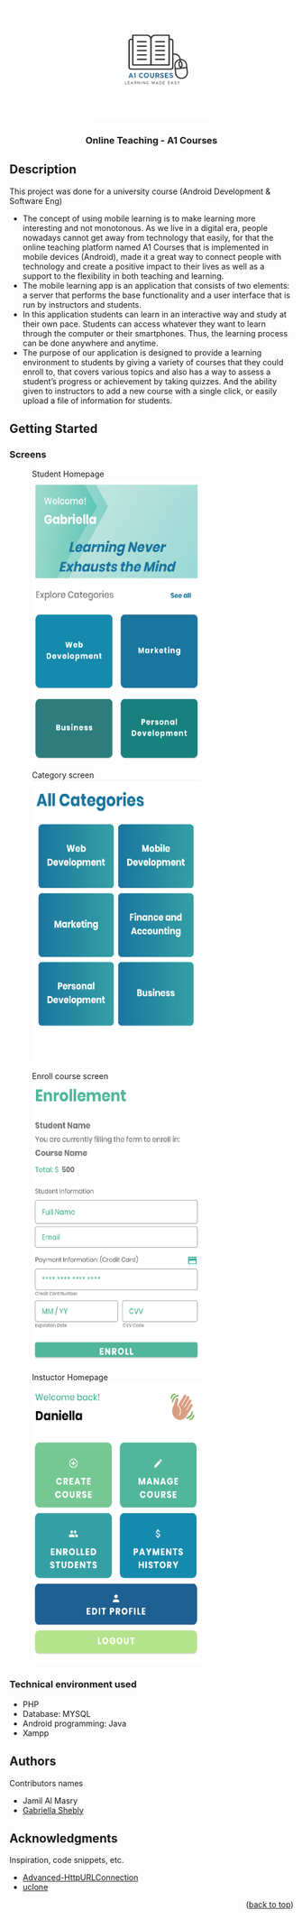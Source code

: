<div id="top"></div>

<p align="center">
<img src="logo.png" alt="Logo" width="200" height="200">
  </a>
</p>
  <h3 align="center">Online Teaching - A1 Courses </h3>

## Description

This project was done for a university course (Android Development & Software Eng)

* The concept of using mobile learning is to make learning more interesting and not monotonous.
As we live in a digital era, people nowadays cannot get away from technology that easily, for that the online teaching platform named A1 Courses that is implemented in mobile devices (Android), made it a great way to connect people with technology and create a positive impact to their lives as well as a support to the flexibility in both teaching and learning.
* The mobile learning app is an application that consists of two elements: a server that performs the base functionality and a user interface that is run by instructors and students. 
* In this application students can learn in an interactive way and study at their own pace. Students can access whatever they want to learn through the computer or their smartphones. Thus, the learning process can be done anywhere and anytime.
* The purpose of our application is designed to provide a learning environment to students by giving a variety of courses that they could enroll to, that covers various topics and also has a way to assess a student’s progress or achievement by taking quizzes. And the ability given to instructors to add a new course with a single click, or easily upload a file of information for students.


## Getting Started

### Screens
<figure>
  <figcaption>Student Homepage</figcaption>
<img src="student_homepage.PNG" alt="Logo" width="300" height="500">
</figure>
<figure>
  <figcaption>Category screen</figcaption>
<img src="categories.PNG" alt="Logo" width="300" height="500">
</figure>
<figure>
  <figcaption>Enroll course screen</figcaption>
<img src="enroll.PNG" alt="Logo" width="300" height="500">
</figure>
<figure>
  <figcaption>Instuctor Homepage</figcaption>
<img src="instructor_homepage.PNG" alt="Logo" width="300" height="500">
</figure>



### Technical environment used

* PHP
* Database: MYSQL
* Android programming: Java
* Xampp



## Authors

Contributors names

* Jamil Al Masry
* [Gabriella Shebly](https://beacons.ai/gabz.edu)


## Acknowledgments

Inspiration, code snippets, etc.
* [Advanced-HttpURLConnection](https://github.com/VishnuSivadasVS/Advanced-HttpURLConnection)
* [uclone](https://github.com/koushil-mankali/uclone)

<p align="right">(<a href="#top">back to top</a>)</p>
